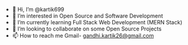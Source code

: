 - 👋 Hi, I’m @kartik699
- 👀 I’m interested in Open Source and Software Development
- 🌱 I’m currently learning Full Stack Web Development (MERN Stack)
- 💞️ I’m looking to collaborate on some Open Source Projects
- 📫 How to reach me Gmail- gandhi.kartik26@gmail.com

<!---
kartik699/kartik699 is a ✨ special ✨ repository because its `README.md` (this file) appears on your GitHub profile.
You can click the Preview link to take a look at your changes.
--->
